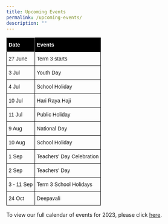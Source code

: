 ```yaml
---
title: Upcoming Events
permalink: /upcoming-events/
description: ""
---
```

<style type="text/css">
.tg  {border-collapse:collapse;border-spacing:0;}
.tg td{border-color:black;border-style:solid;border-width:1px;font-family:Arial, sans-serif;font-size:14px;
  overflow:hidden;padding:10px 5px;word-break:normal;}
.tg th{border-color:black;border-style:solid;border-width:1px;font-family:Arial, sans-serif;font-size:14px;
  font-weight:normal;overflow:hidden;padding:10px 5px;word-break:normal;}
.tg .tg-0hty{background-color:#000000;border-color:inherit;color:#ffffff;font-weight:bold;text-align:left;vertical-align:top}
.tg .tg-6y75{background-color:#000000;color:#ffffff;font-weight:bold;text-align:left;vertical-align:top}
.tg .tg-0lax{text-align:left;vertical-align:top}
</style>
<table class="tg">
<thead>
  <tr>
    <th class="tg-0hty">Date</th>
    <th class="tg-6y75">Events</th>
  </tr>
</thead>
<tbody>
  <tr>
    <td class="tg-0lax">27 June</td>
    <td class="tg-0lax">Term 3 starts</td>
  </tr>
  <tr>
    <td class="tg-0lax">3 Jul </td>
    <td class="tg-0lax">Youth Day</td>
  </tr>
  <tr>
    <td class="tg-0lax">4 Jul </td>
    <td class="tg-0lax">School Holiday</td>
  </tr>
  <tr>
    <td class="tg-0lax">10 Jul </td>
    <td class="tg-0lax">Hari Raya Haji</td>
  </tr>
  <tr>
    <td class="tg-0lax">11 Jul</td>
    <td class="tg-0lax">Public Holiday</td>
  </tr>
  <tr>
    <td class="tg-0lax">9 Aug</td>
    <td class="tg-0lax">National Day</td>
  </tr>
  <tr>
    <td class="tg-0lax">10 Aug </td>
    <td class="tg-0lax">School Holiday</td>
  </tr>
  <tr>
    <td class="tg-0lax">1 Sep </td>
    <td class="tg-0lax">Teachers' Day Celebration</td>
  </tr>
  <tr>
    <td class="tg-0lax">2 Sep </td>
    <td class="tg-0lax">Teachers' Day</td>
  </tr>
  <tr>
    <td class="tg-0lax">3 - 11 Sep</td>
    <td class="tg-0lax">Term 3 School Holidays</td>
  </tr>
  <tr>
    <td class="tg-0lax">24 Oct</td>
    <td class="tg-0lax">Deepavali</td>
  </tr>
</tbody>
</table>

To view our full calendar of events for 2023, please click [here](/about-us/our-calendar-of-events).